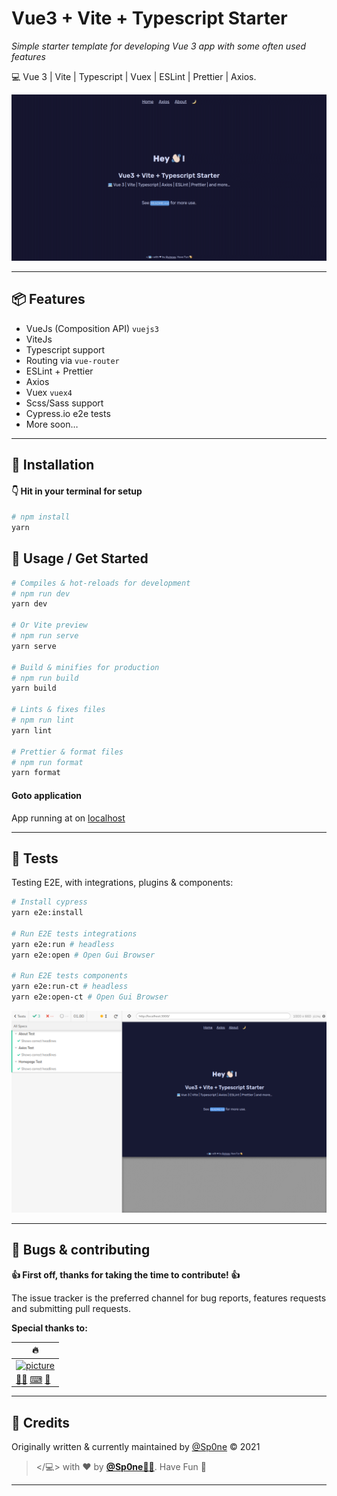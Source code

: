 # Vue3 + Vite + Typescript Starter

_Simple starter template for developing Vue 3 app with some often used features_

💻 Vue 3 | Vite | Typescript | Vuex | ESLint | Prettier | Axios.

![Screen Starter][screen]

---

## 📦️ Features

- VueJs (Composition API) `vuejs3`
- ViteJs
- Typescript support
- Routing via `vue-router`
- ESLint + Prettier
- Axios
- Vuex `vuex4`
- Scss/Sass support
- Cypress.io e2e tests
- More soon…

---

## 💾 Installation

#### 👇 Hit in your terminal for setup

```bash
# npm install
yarn
```

## 🥑 Usage / Get Started

```bash
# Compiles & hot-reloads for development
# npm run dev
yarn dev

# Or Vite preview
# npm run serve
yarn serve

# Build & minifies for production
# npm run build
yarn build

# Lints & fixes files
# npm run lint
yarn lint

# Prettier & format files
# npm run format
yarn format
```

#### Goto application

App running at on [localhost](http://localhost:3000)

---

## 🧐 Tests

Testing E2E, with integrations, plugins & components:

```bash
# Install cypress
yarn e2e:install

# Run E2E tests integrations
yarn e2e:run # headless
yarn e2e:open # Open Gui Browser

# Run E2E tests components
yarn e2e:run-ct # headless
yarn e2e:open-ct # Open Gui Browser
```

![Screen Cypress][screen-cypress]

---

## 🐞 Bugs & contributing

**👍 First off, thanks for taking the time to contribute! 👍**

The issue tracker is the preferred channel for bug reports, features requests and submitting pull requests.

**Special thanks to:**

| 🔥                                   |
| ------------------------------------ |
| [![picture][flo_img]][flo]           |
| [🧙‍♂][flo] [⌨][flo_co] [🙏][flo_pr] |

---

## 🍭 Credits

Originally written & currently maintained by [@Sp0ne][vinces-git] © 2021

> </💻> with ❤ by **[@Sp0ne🧙‍♂][vinces]**. Have Fun 🍻

---

[vinces]: https://vinces.io
[vinces-git]: https://github.com/Sp0ne
[screen]: public/images/screen-starter.gif
[screen-cypress]: public/images/screen-starter-cypress.png
[docs-github-api]: https://docs.github.com/en/rest/reference/repos#list-repositories-for-a-user
[flo]: https://github.com/floyoops
[flo_img]: https://avatars.githubusercontent.com/u/2229520?s=60&v=4
[flo_pr]: https://github.com/Sp0ne/vue3-vite-typescript-starter/pulls?q=is%3Apr+author%3Afloyoops
[flo_co]: https://github.com/Sp0ne/vue3-vite-typescript-starter/commits?author=floyoops
